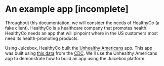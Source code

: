 # An example app \[incomplete\]

Throughout this documentation, we will consider the needs of HealthyCo \(a fake client\). HealthyCo is a healthcare company that promotes health. HealthyCo needs an app that will pinpoint where in the US customers most need its health-promoting products. 

Using Juicebox, HealthyCo built the [Unhealthy Americans](https://healthyco.juiceboxdata.com/unhealthy-americans) app. This app was built using [this data](https://docs.google.com/spreadsheets/d/1M3buqwkK6JGWL7LxX-EcNDycCdxnYxYxLD9d_d2CDmI/edit?usp=sharing) from the [CDC](https://chronicdata.cdc.gov/Nutrition-Physical-Activity-and-Obesity/Nutrition-Physical-Activity-and-Obesity-Behavioral/hn4x-zwk7). We'll use the Unhealthy Americans app to demonstrate how to build an app using the Juicebox platform. 



